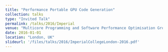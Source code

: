 ```yaml
---
title: "Performance Portable GPU Code Generation"
collection: talks
type: "Invited Talk"
permalink: /talks/2016/Imperial
venue: "Multicore Programming and Software Performance Optimisation Groups, Imperial College London"
date: 2016-01-01
location: "London, UK"
slideurl: '/files/talks/2016/ImperialCollegeLondon-2016.pdf'
---
```

